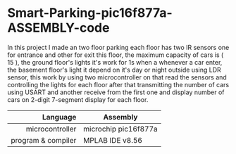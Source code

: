 # Smart-Parking-pic16f877a-ASSEMBLY-code
In this project I made an two floor parking each floor has two IR sensors one for entrance and other for exit this floor, 
the maximum capacity of cars is ( 15 ), 
the ground floor's lights it's work for 1s when a whenever a car enter, the basement floor's light it depend on it's day or night outside using LDR sensor, 
this work by using two microcontroller on that read the sensors and controlling the lights for each floor 
after that transmitting the number of cars using USART and another receive from the first one and display number of cars on 2-digit 7-segment display for each floor.

| Language       |        Assembly     |
|---------------:|---------------------|
| microcontroller| microchip pic16f877a|
| program & compiler | MPLAB IDE v8.56 |


